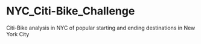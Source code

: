 # NYC_Citi-Bike_Challenge
Citi-Bike analysis in NYC of popular starting and ending destinations in New York City
